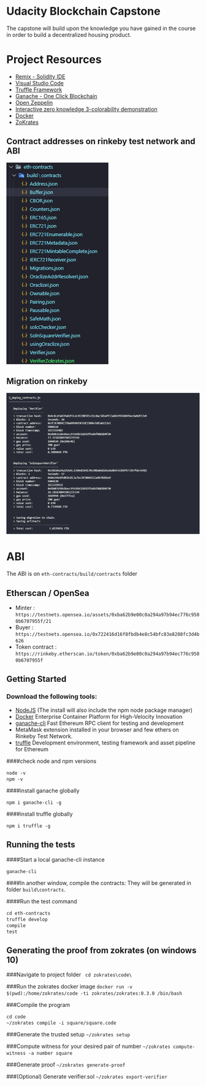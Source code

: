 # Udacity Blockchain Capstone

The capstone will build upon the knowledge you have gained in the course in order to build a decentralized housing product. 

# Project Resources

* [Remix - Solidity IDE](https://remix.ethereum.org/)
* [Visual Studio Code](https://code.visualstudio.com/)
* [Truffle Framework](https://truffleframework.com/)
* [Ganache - One Click Blockchain](https://truffleframework.com/ganache)
* [Open Zeppelin ](https://openzeppelin.org/)
* [Interactive zero knowledge 3-colorability demonstration](http://web.mit.edu/~ezyang/Public/graph/svg.html)
* [Docker](https://docs.docker.com/install/)
* [ZoKrates](https://github.com/Zokrates/ZoKrates)


## Contract addresses on rinkeby test network and ABI
![contracts](images/contracts.png)

## Migration on rinkeby
![migration](images/migration.png)

# ABI
 The ABI is on `eth-contracts/build/contracts` folder
 
## Etherscan / OpenSea 
- Minter : `https://testnets.opensea.io/assets/0xba62b9e00c0a294a97b94ec776c9500b6707955f/21`
- Buyer : `https://testnets.opensea.io/0x722416d16f8fbdb4e8c54bfc83e8208fc3d4b626`  
- Token contract : `https://rinkeby.etherscan.io/token/0xba62b9e00c0a294a97b94ec776c9500b6707955f`

## Getting Started
### Download the following tools:

* [NodeJS](https://nodejs.org/en/download/current/) (The install will also include the npm node package manager)
* [Docker](https://www.docker.com/) Enterprise Container Platform for High-Velocity Innovation
* [ganache-cli](https://github.com/trufflesuite/ganache-cli) Fast Ethereum RPC client for testing and development
* MetaMask extension installed in your browser and few ethers on Rinkeby Test Network.
* [truffle](https://www.npmjs.com/package/truffle) Development environment, testing framework and asset pipeline for Ethereum

####check node and npm versions
```
node -v
npm -v
```

####install ganache globally
```
npm i ganache-cli -g
```
####install truffle globally
```
npm i truffle -g
```

## Running the tests
####Start a local ganache-cli instance
```
ganache-cli
```
####In another  window, compile the contracts: They will be generated in folder ```build\contracts```.

####Run the test command
```
cd eth-contracts
truffle develop
compile
test
```

## Generating the proof from zokrates (on windows 10)
###Navigate to project folder
` cd zokrates\code\`

###Run the zokrates docker image
`docker run -v $(pwd):/home/zokrates/code -ti zokrates/zokrates:0.3.0 /bin/bash`

###Compile the program 
```
cd code
~/zokrates compile -i square/square.code
```

###Generate the trusted setup
`~/zokrates setup`

###Compute witness for your desired pair of number
`~/zokrates compute-witness -a number square`

###Generate proof
`~/zokrates generate-proof` 

###(Optional) Generate verifier.sol
`~/zokrates export-verifier	`
